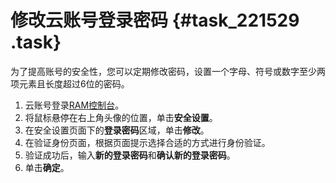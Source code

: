 # 修改云账号登录密码 {#task_221529 .task}

为了提高账号的安全性，您可以定期修改密码，设置一个字母、符号或数字至少两项元素且长度超过6位的密码。

1.  云账号登录[RAM控制台](https://ram.console.aliyun.com/)。
2.  将鼠标悬停在右上角头像的位置，单击**安全设置**。
3.  在安全设置页面下的**登录密码**区域，单击**修改**。
4.  在验证身份页面，根据页面提示选择合适的方式进行身份验证。
5.  验证成功后，输入**新的登录密码**和**确认新的登录密码**。
6.  单击**确定**。

